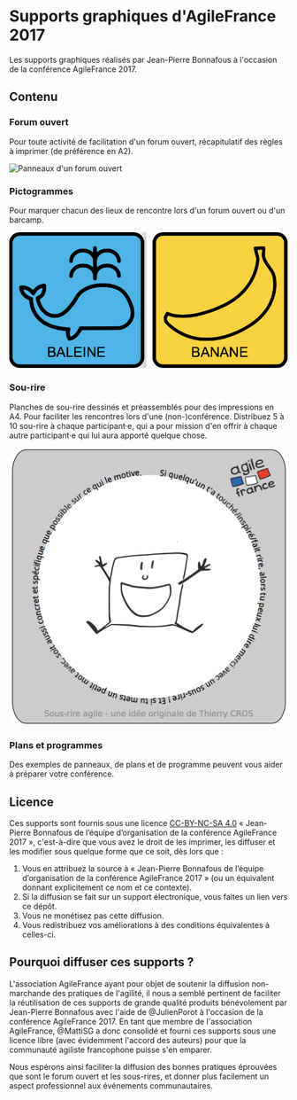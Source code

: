 # Supports graphiques d'AgileFrance 2017

Les supports graphiques réalisés par Jean-Pierre Bonnafous à l'occasion de la conférence AgileFrance 2017.


## Contenu

### Forum ouvert

Pour toute activité de facilitation d'un forum ouvert, récapitulatif des règles à imprimer (de préférence en A2).

![Panneaux d'un forum ouvert](Exemples/Règles.jpg)

### Pictogrammes

Pour marquer chacun des lieux de rencontre lors d'un forum ouvert ou d'un barcamp.

![Pictogrammes des lieux d'un forum ouvert](Exemples/Pictos.png)

### Sou-rire

Planches de sou-rire dessinés et préassemblés pour des impressions en A4. Pour faciliter les rencontres lors d'une (non-)conférence. Distribuez 5 à 10 sou-rire à chaque participant·e, qui a pour mission d'en offrir à chaque autre participant·e qui lui aura apporté quelque chose.

![Sou-rire](Exemples/Sou-rire.png)

### Plans et programmes

Des exemples de panneaux, de plans et de programme peuvent vous aider à préparer votre conférence.


## Licence

Ces supports sont fournis sous une licence [CC-BY-NC-SA 4.0](https://creativecommons.org/licenses/by-nc-sa/4.0/deed.fr) « Jean-Pierre Bonnafous de l’équipe d’organisation de la conférence AgileFrance 2017 », c'est-à-dire que vous avez le droit de les imprimer, les diffuser et les modifier sous quelque forme que ce soit, dès lors que :

1. Vous en attribuez la source à « Jean-Pierre Bonnafous de l’équipe d’organisation de la conférence AgileFrance 2017 » (ou un équivalent donnant explicitement ce nom et ce contexte).
2. Si la diffusion se fait sur un support électronique, vous faites un lien vers ce dépôt.
3. Vous ne monétisez pas cette diffusion.
4. Vous redistribuez vos améliorations à des conditions équivalentes à celles-ci.


## Pourquoi diffuser ces supports ?

L'association AgileFrance ayant pour objet de soutenir la diffusion non-marchande des pratiques de l'agilité, il nous a semblé pertinent de faciliter la réutilisation de ces supports de grande qualité produits bénévolement par Jean-Pierre Bonnafous avec l'aide de @JulienPorot à l'occasion de la conférence AgileFrance 2017.
En tant que membre de l'association AgileFrance, @MattiSG a donc consolidé et fourni ces supports sous une licence libre (avec évidemment l'accord des auteurs) pour que la communauté agiliste francophone puisse s'en emparer.

Nous espérons ainsi faciliter la diffusion des bonnes pratiques éprouvées que sont le forum ouvert et les sous-rires, et donner plus facilement un aspect professionnel aux événements communautaires.
